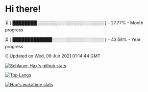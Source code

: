 # Hi there!

⏳ { ████████░░░░░░░░░░░░░░░░░░░░░░ } - 27.77% - Month progress

⏳ { █████████████░░░░░░░░░░░░░░░░░ } - 43.58% - Year progress

⏰ Updated on Wed, 09 Jun 2021 01:14:44 GMT


[![Schlauer-Hax's github stats](https://github-readme-stats.vercel.app/api?username=Schlauer-Hax&show_icons=true&theme=dark&count_private=true)](https://github.com/Schlauer-Hax)


[![Top Langs](https://github-readme-stats.vercel.app/api/top-langs/?username=Schlauer-Hax&layout=compact&theme=dark)](https://github.com/Schlauer-Hax?tab=repositories)


[![Hax's wakatime stats](https://github-readme-stats.vercel.app/api/wakatime?username=Hax&theme=dark)](https://wakatime.com/@Hax)

